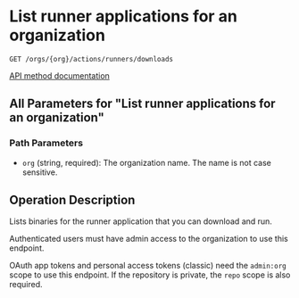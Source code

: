 # List runner applications for an organization

`GET /orgs/{org}/actions/runners/downloads`

[API method documentation](https://docs.github.com/rest/actions/self-hosted-runners#list-runner-applications-for-an-organization)

## All Parameters for "List runner applications for an organization"

### Path Parameters

- `org` (string, required): The organization name. The name is not case sensitive.

## Operation Description

Lists binaries for the runner application that you can download and run.

Authenticated users must have admin access to the organization to use this endpoint.

OAuth app tokens and personal access tokens (classic) need the `admin:org` scope to use this endpoint.  If the repository is private, the `repo` scope is also required.
